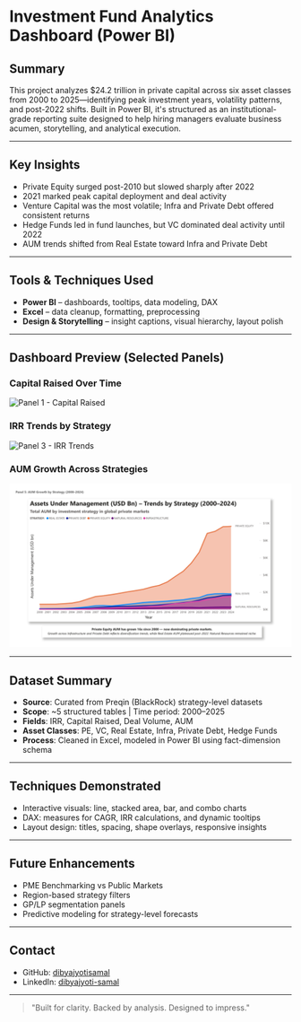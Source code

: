 # Investment Fund Analytics Dashboard (Power BI)

## Summary

This project analyzes $24.2 trillion in private capital across six asset classes from 2000 to 2025—identifying peak investment years, volatility patterns, and post-2022 shifts. Built in Power BI, it's structured as an institutional-grade reporting suite designed to help hiring managers evaluate business acumen, storytelling, and analytical execution.

---

## Key Insights

- Private Equity surged post-2010 but slowed sharply after 2022
- 2021 marked peak capital deployment and deal activity
- Venture Capital was the most volatile; Infra and Private Debt offered consistent returns
- Hedge Funds led in fund launches, but VC dominated deal activity until 2022
- AUM trends shifted from Real Estate toward Infra and Private Debt

---

## Tools & Techniques Used

- **Power BI** – dashboards, tooltips, data modeling, DAX
- **Excel** – data cleanup, formatting, preprocessing
- **Design & Storytelling** – insight captions, visual hierarchy, layout polish

---

## Dashboard Preview (Selected Panels)

### Capital Raised Over Time
![Panel 1 - Capital Raised](dashboard_panels/Panel_1_Capital_Raised_Trends_2004_2024.jpg)

### IRR Trends by Strategy
![Panel 3 - IRR Trends](dashboard_panels/Panel_3_IRR_Trends_1Y_to_10Y.jpg)

### AUM Growth Across Strategies
![Panel 5 - AUM Growth](dashboard_panels/Panel_5_AUM_Growth_by_Strategy_2000_2024.jpg)

---

## Dataset Summary

- **Source**: Curated from Preqin (BlackRock) strategy-level datasets
- **Scope**: ~5 structured tables | Time period: 2000–2025
- **Fields**: IRR, Capital Raised, Deal Volume, AUM
- **Asset Classes**: PE, VC, Real Estate, Infra, Private Debt, Hedge Funds
- **Process**: Cleaned in Excel, modeled in Power BI using fact-dimension schema

---

## Techniques Demonstrated

- Interactive visuals: line, stacked area, bar, and combo charts
- DAX: measures for CAGR, IRR calculations, and dynamic tooltips
- Layout design: titles, spacing, shape overlays, responsive insights

---

## Future Enhancements

- PME Benchmarking vs Public Markets
- Region-based strategy filters
- GP/LP segmentation panels
- Predictive modeling for strategy-level forecasts

---

## Contact

- GitHub: [dibyajyotisamal](https://github.com/dibyajyotisamal)
- LinkedIn: [dibyajyoti-samal](https://www.linkedin.com/in/dibyajyoti-samal/)

---

> "Built for clarity. Backed by analysis. Designed to impress."

